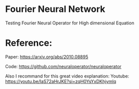 # Fourier Neural Network
 
Testing Fourier Neural Operator for High dimensional Equation

# Reference:
Paper: https://arxiv.org/abs/2010.08895

Code: https://github.com/neuraloperator/neuraloperator

Also I recommand for this great video explanation:
Youtube: https://youtu.be/IaS72aHrJKE?si=zqH0YsYxDKhjymlq

